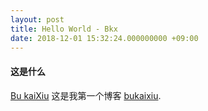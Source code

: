 ```yaml
---
layout: post
title: Hello World - Bkx
date: 2018-12-01 15:32:24.000000000 +09:00
---
```


#### 这是什么

[Bu kaiXiu](https://github.com/BuKaixiu) 这是我第一个博客 [bukaixiu](http://bukaixiu.vip). 


